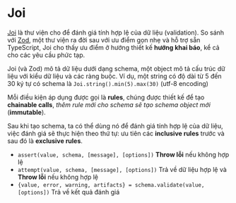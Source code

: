 # Joi

[Joi](https://joi.dev/) là thư viện cho để đánh giá tính hợp lệ của dữ liệu (validation). So sánh với [Zod](https://zod.dev/), một thư viện ra đời sau với ưu điểm gọn nhẹ và hỗ trợ sẵn TypeScript, Joi cho thấy ưu điểm ở hướng thiết kế **hướng khai báo**, kể cả cho các yêu cầu phức tạp.

Joi (và Zod) mô tả dữ liệu dưới dạng schema, một object mô tả cấu trúc dữ liệu với kiểu dữ liệu và các ràng buộc. Ví dụ, một string có độ dài từ 5 đến 30 ký tự có schema là `Joi.string().min(5).max(30)` (utf-8 encoding)

Mỗi điều kiện áp dụng được gọi là **rules**, chúng được thiết kế để tạo **chainable calls**, *thêm rule mới cho schema sẽ tạo schema object mới* (**immutable**).

Sau khi tạo schema, ta có thể dùng nó để đánh giá tính hợp lệ của dữ liệu, việc đánh giá sẽ thực hiện theo thứ tự: ưu tiên các **inclusive rules** trước và sau đó là **exclusive rules**.

- `assert(value, schema, [message], [options])` **Throw lỗi** nếu không hợp lệ
- `attempt(value, schema, [message], [options])` Trả về dữ liệu hợp lệ và **Throw lỗi** nếu không hợp lệ
- `{value, error, warning, artifacts} = schema.validate(value, [options])` Trả về kết quả đánh giá
